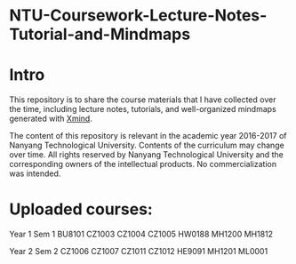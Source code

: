 # NTU-Coursework-Lecture-Notes-Tutorial-and-Mindmaps

# Intro
This repository is to share the course materials that I have collected over the time, including lecture notes, tutorials, and well-organized mindmaps generated with [Xmind](https://xmind.app/).

The content of this repository is relevant in the academic year 2016-2017 of Nanyang Technological University. Contents of the curriculum may change over time. All rights reserved by Nanyang Technological University and the corresponding owners of the intellectual products. No commercialization was intended.

# Uploaded courses:
Year 1 Sem 1
BU8101
CZ1003
CZ1004
CZ1005
HW0188
MH1200
MH1812

Year 2 Sem 2
CZ1006
CZ1007
CZ1011
CZ1012
HE9091
MH1201
ML0001
